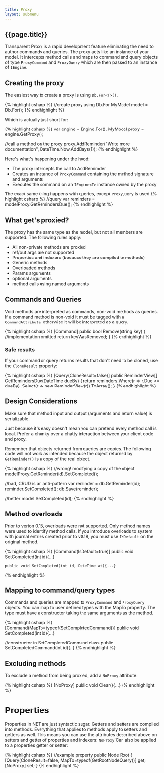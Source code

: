 ```yaml
---
title: Proxy
layout: submenu
---
```


## {{page.title}}
Transparent Proxy is a rapid development feature eliminating the need to author commands and queries. The proxy acts like an instance of your model. It intercepts method calls and maps to command and query objects of type `ProxyCommand` and `ProxyQuery` which are then passed to an instance of `IEngine`.

## Creating the proxy
The easiest way to create a proxy is using `Db.For<T>()`.

{% highlight csharp %}
//create proxy using Db.For
MyModel model = Db.For<MyModel>();
{% endhighlight %}

Which is actually just short for:

{% highlight csharp %}
var engine = Engine.For<MyModel>();
MyModel proxy = engine.GetProxy();

//call a method on the proxy
proxy.AddReminder("Write more documentation", DateTime.Now.AddDays(1));
{% endhighlight %}

Here's what's happening under the hood:

* The proxy intercepts the call to AddRemimder
* Creates an instance of `ProxyCommand` containing the method signature and arguments
* Executes the command on an `IEngine<T>` instance owned by the proxy

The exact same thing happens with queries, except `ProxyQuery` is used
{% highlight csharp %}
//query
var reminders = modelProxy.GetRemindersDue();
{% endhighlight %}

## What get's proxied?
The proxy has the same type as the model, but not all members are supported. The following rules apply:

* All non-private methods are proxied
* ref/out args are not supported
* Properties and indexers (because they are compiled to methods)
* Generic methods
* Overloaded methods
* Params arguments
* optional arguments
* method calls using named arguments

## Commands and Queries
Void methods are interpreted as commands, non-void methods as queries. If a command method is non-void it must be tagged with a `CommandAttribute`, otherwise it will be interpreted as a query.

{% highlight csharp %}
[Command]
public bool Remove(string key)
{
  //implementation omitted
  return keyWasRemoved;
}
{% endhighlight %}

### Safe results
If your command or query returns results that don't need to be cloned, use the `CloneResult` property:

{% highlight csharp %}
[Query(CloneResult=false)]
public ReminderView[] GetRemindersDue(DateTime dueBy)
{
  return reminders.Where(r => r.Due <= dueBy)
    .Select(r => new ReminderView(r)).ToArray();
}
{% endhighlight %}

##  Design Considerations
Make sure that method input and output (arguments and return value) is serializable.

Just because it's easy doesn't mean you can pretend every method call is local. Prefer a chunky over a chatty interaction between your client code and proxy.

Remember that objects returned from queries are copies. The following code will not work as intended because the object returned by `GetReminder()` is a copy of the real object.

{% highlight csharp %}
//wrong! modifying a copy of the object
modelProxy.GetReminder(id).SetCompleted();

//bad, CRUD is an anti-pattern
var reminder = db.GetReminder(id);
reminder.SetCompleted();
db.Save(reminder);

//better
model.SetCompleted(id);
{% endhighlight %}

## Method overloads
Prior to verion 0.18, overloads were not supported. Only method names were used to identify method calls. If you introduce overloads to system with journal entries created prior to v0.18, you must use `IsDefault` on the original method.

{% highlight csharp %}
    [Command(IsDefault=true)]
    public void SetCompleted(int id){...}

    public void SetCompleted(int id, DateTime at){...}
{% endhighlight %}

## Mapping to command/query types
Commands and queries are mapped to `ProxyCommand` and `ProxyQuery` objects. You can map to user defined types with the MapTo property. The type must have a constructor taking the same arguments as the method.

{% highlight csharp %}
[Command(MapTo=typeof(SetCompletedCommand))]
public void SetCompleted(int id){...}

//constructor in SetCompletedCommand class
public SetCompletedCommand(int id){..}
{% endhighlight %}

## Excluding methods
To exclude a method from being proxied, add a `NoProxy` attribute:

{% highlight csharp %}
[NoProxy]
public void Clear(){...}
{% endhighlight %}

# Properties
Properties in NET are just syntactic sugar. Getters and setters are compiled into methods. Everything that applies to methods apply to setters and getters as well. This means you can use the attributes described above on setters and getter of properties and indexers:
`NoProxy`'Can also be applied to a properties getter or setter:

{% highlight csharp %}
//example property
public Node Root
{
  [Query(CloneResult=false, MapTo=typeof(GetRootNodeQuery))]
  get;
  [NoProxy]
  set;
}
{% endhighlight %}
